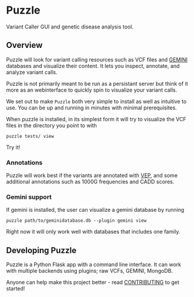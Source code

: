 # Puzzle
Variant Caller GUI and genetic disease analysis tool.


## Overview

Puzzle will look for variant calling resources such as VCF files and [GEMINI](gemini) databases and visualize their content. It lets you inspect, annotate, and analyze variant calls.

Puzzle is not primarily meant to be run as a persistant server but think of it more as an webinterface to quickly spin to visualize your variant calls.

We set out to make `Puzzle` both very simple to install as well as intuitive to use. You can be up and running in minutes with minimal prerequisites.

When puzzle is installed, in its simplest form it will try to visualize the VCF files in the directory you point to with

```
puzzle tests/ view
```

Try it!

### Annotations ###

Puzzle will work best if the variants are annotated with [VEP](http://www.ensembl.org/info/docs/tools/vep/index.html), and some additional annotations such as 1000G frequencies and CADD scores.

### Gemini support ###

If gemini is installed, the user can visualize a gemini database by running

```
puzzle path/to/geminidatabase.db --plugin gemini view
```

Right now it will only work well with databases that includes one family.

## Developing Puzzle
Puzzle is a Python Flask app with a command line interface. It can work with multiple backends using plugins; raw VCFs, GEMINI, MongoDB.

Anyone can help make this project better - read [CONTRIBUTING](about/contributing.md) to get started!

[gemini]: https://github.com/arq5x/gemini
